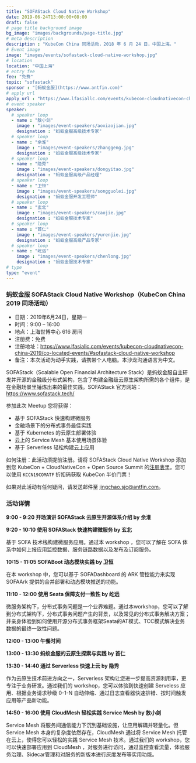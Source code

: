 ```yaml
---
title: "SOFAStack Cloud Native Workshop"
date: 2019-06-24T13:00:00+08:00
draft: false
# page title background image
bg_image: "images/backgrounds/page-title.jpg"
# meta description
description : "KubeCon China 同场活动，2018 年 6 月 24 日，中国上海。"
# Event image
image: "images/events/sofastack-cloud-native-workshop.jpg"
# location
location: "中国上海"
# entry fee
fee: "免费"
topic: "sofastack"
sponsor : "[蚂蚁金服](https://www.antfin.com)"
# apply url
apply_url : "https://www.lfasiallc.com/events/kubecon-cloudnativecon-china-2019/co-located-events/#sofastack-cloud-native-workshop"
# event speaker
speaker:
  # speaker loop
  - name : "敖小剑"
    image : "images/event-speakers/aoxiaojian.jpg"
    designation : "蚂蚁金服高级技术专家"
  # speaker loop
  - name : "余淮"
    image : "images/event-speakers/zhanggeng.jpg"
    designation : "蚂蚁金服高级技术专家"
  # speaker loop
  - name : "隐秀"
    image : "images/event-speakers/dongyitao.jpg"
    designation : "蚂蚁金服高级产品经理"
  # speaker loop
  - name : "卫恒"
    image : "images/event-speakers/songguolei.jpg"
    designation : "蚂蚁金服开发工程师"
  # speaker loop
  - name : "玄北"
    image : "images/event-speakers/caojie.jpg"
    designation : "蚂蚁金服技术专家"
  # speaker loop
  - name : "首仁"
    image : "images/event-speakers/yurenjie.jpg"
    designation : "蚂蚁金服高级产品专家"
  # speaker loop
  - name : "屹远"
    image : "images/event-speakers/chenlong.jpg"
    designation : "蚂蚁金服技术专家"
# type
type: "event"
---
```


### 蚂蚁金服 SOFAStack Cloud Native Workshop（KubeCon China 2019 同场活动）

- 日期：2019年6月24日，星期一
- 时间：9:00 – 16:00
- 地点：上海世博中心 616 房间
- 注册费：免费
- 注册地址：https://www.lfasiallc.com/events/kubecon-cloudnativecon-china-2019/co-located-events/#sofastack-cloud-native-workshop
- 备注：本次活动为动手实践，请携带个人电脑。本沙龙沟通语言为中文。

SOFAStack（Scalable Open Financial Architecture Stack）是蚂蚁金服自主研发并开源的金融级分布式架构，包含了构建金融级云原生架构所需的各个组件，是在金融场景里锤炼出来的最佳实践。SOFAStack 官方网站：https://www.sofastack.tech/

参加此次 Meetup 您将获得：

- 基于 SOFAStack 快速构建微服务
- 金融场景下的分布式事务最佳实践
- 基于 Kubernetes 的云原生部署体验
- 云上的 Service Mesh 基本使用场景体验
- 基于 Serverless 轻松构建云上应用

如何注册：此活动须提前注册。请将 SOFAStack Cloud Native Workshop 添加到您 KubeCon + CloudNativeCon + Open Source Summit 的[注册表](https://www.lfasiallc.com/events/kubecon-cloudnativecon-china-2019/register/)里。您可以使用 `KCCN19COMATF` 折扣码获取 KubeCon 半价门票！

如果对此活动有任何疑问，请发送邮件至 [jingchao.sjc@antfin.com](mailto:jingchao.sjc@antfin.com)。

### 活动详情

**9:00 - 9:20 开场演讲 SOFAStack 云原生开源体系介绍 by 余淮**

**9:20 - 10:10 使用 SOFAStack 快速构建微服务 by 玄北**

基于 SOFA 技术栈构建微服务应用。通过本 workshop ，您可以了解在 SOFA 体系中如何上报应用监控数据、服务链路数据以及发布及订阅服务。

**10:15 - 11:05 SOFABoot 动态模块实践 by 卫恒**

在本 workshop 中，您可以基于 SOFADashboard 的 ARK 管控能力来实现 SOFAArk 提供的合并部署和动态模块推送的功能。

**11:10 - 12:00 使用 Seata 保障支付一致性 by 屹远**

微服务架构下，分布式事务问题是一个业界难题。通过本workshop，您可以了解到分布式架构下，分布式事务问题产生的背景，以及常见的分布式事务解决方案；并亲身体验到如何使用开源分布式事务框架Seata的AT模式、TCC模式解决业务数据的最终一致性问题。

**12:00 - 13:00 午餐时间**

**13:00 - 13:30 蚂蚁金服的云原生探索与实践 by 首仁**

**13:30 - 14:40 通过 Serverless 快速上云 by 隐秀**

作为云原生技术前进方向之一，Serverless 架构让您进一步提高资源利用率，更专注于业务研发。通过我们的 workshop，您可以体验到快速创建 Serveless 应用、根据业务请求秒级 0-1-N 自动伸缩、通过日志查看器快速排错、按时间触发应用等产品新功能。

**14:50 - 16:00 使用 CloudMesh 轻松实践 Service Mesh by 敖小剑**

Service Mesh 将服务间通信能力下沉到基础设施，让应用解耦并轻量化。但 Service Mesh 本身的复杂度依然存在，CloudMesh 通过将 Service Mesh 托管在云上，使得您可以轻松的实践 Service Mesh 技术。通过我们的 workshop，您可以快速部署应用到 CloudMesh ，对服务进行访问，通过监控查看流量，体验服务治理、Sidecar管理和对服务的新版本进行灰度发布等实用功能。
